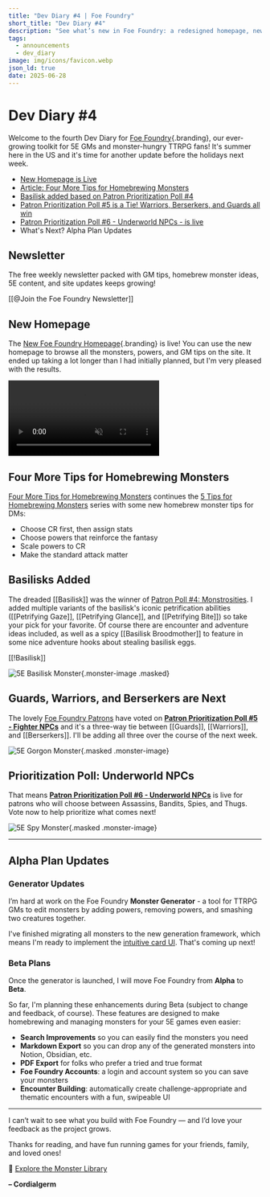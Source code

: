 ```yaml
---
title: "Dev Diary #4 | Foe Foundry"
short_title: "Dev Diary #4"
description: "See what’s new in Foe Foundry: a redesigned homepage, new basilisk monsters, homebrew tips, and updates on the upcoming monster generator. Get the latest from our dev diary and vote in the next Patron Poll!"
tags:
  - announcements
  - dev_diary
image: img/icons/favicon.webp
json_ld: true
date: 2025-06-28
---
```


# Dev Diary #4

Welcome to the fourth Dev Diary for [Foe Foundry](../index.md){.branding}, our ever-growing toolkit for 5E GMs and monster-hungry TTRPG fans! It's summer here in the US and it's time for another update before the holidays next week.

- [New Homepage is Live](#new-homepage)
- [Article: Four More Tips for Homebrewing Monsters](../blog/2025_06_19_more_homebrew_monster_tips.md)
- [Basilisk added based on Patron Prioritization Poll #4](#basilisks-added)
- [Patron Prioritization Poll #5 is a Tie! Warriors, Berserkers, and Guards all win](#guards-warriors-and-berserkers-are-next)
- [Patron Prioritization Poll #6 - Underworld NPCs - is live](#prioritization-poll-underworld-npcs)
- What's Next? Alpha Plan Updates

## Newsletter

The free weekly newsletter packed with GM tips, homebrew monster ideas, 5E content, and site updates keeps growing!

[[@Join the Foe Foundry Newsletter]]

## New Homepage

The [New Foe Foundry Homepage](../index.md){.branding} is live! You can use the new homepage to browse all the monsters, powers, and GM tips on the site. It ended up taking a lot longer than I had initially planned, but I'm very pleased with the results.

<video autoplay loop muted playsinline loading="lazy" class="blog-image">
  <source src="../img/blogs/foe_foundry_redesign.webm" type="video/webm" />
  <source src="../img/blogs/foe_foundry_redesign.mp4" type="video/mp4" />
</video>

## Four More Tips for Homebrewing Monsters

[Four More Tips for Homebrewing Monsters](../blog/2025_06_19_more_homebrew_monster_tips.md) continues the [5 Tips for Homebrewing Monsters](../blog/2025_05_16_homebrew_monster_tips.md) series with some new homebrew monster tips for DMs:

- Choose CR first, then assign stats
- Choose powers that reinforce the fantasy
- Scale powers to CR
- Make the standard attack matter

## Basilisks Added

The dreaded [[Basilisk]] was the winner of [Patron Poll #4: Monstrosities](https://www.patreon.com/posts/patron-poll-4-131284938?utm_medium=clipboard_copy&utm_source=copyLink&utm_campaign=postshare_creator&utm_content=join_link). I added multiple variants of the basilisk's iconic petrification abilities ([[Petrifying Gaze]], [[Petrifying Glance]], and [[Petrifying Bite]]) so take your pick for your favorite. Of course there are encounter and adventure ideas included, as well as a spicy [[Basilisk Broodmother]] to feature in some nice adventure hooks about stealing basilisk eggs.

[[!Basilisk]]

![5E Basilisk Monster](../img/monsters/basilisk.webp){.monster-image .masked}

## Guards, Warriors, and Berserkers are Next

The lovely [Foe Foundry Patrons](../support.md) have voted on [**Patron Prioritization Poll #5 - Fighter NPCs**](https://www.patreon.com/posts/patron-poll-5-131979475?utm_medium=clipboard_copy&utm_source=copyLink&utm_campaign=postshare_creator&utm_content=join_link) and it's a three-way tie between [[Guards]], [[Warriors]], and [[Berserkers]]. I'll be adding all three over the course of the next week.

![5E Gorgon Monster](../img/monsters/warrior.webp){.masked .monster-image}

## Prioritization Poll: Underworld NPCs

That means [**Patron Prioritization Poll #6 - Underworld NPCs**](https://www.patreon.com/posts/patron-poll-6-132658467?utm_medium=clipboard_copy&utm_source=copyLink&utm_campaign=postshare_creator&utm_content=join_link) is live for patrons who will choose between Assassins, Bandits, Spies, and Thugs. Vote now to help prioritize what comes next!

![5E Spy Monster](../img/monsters/spy.webp){.masked .monster-image}

---

## Alpha Plan Updates

### Generator Updates

I’m hard at work on the Foe Foundry **Monster Generator** - a tool for TTRPG GMs to edit monsters by adding powers, removing powers, and smashing two creatures together.

I've finished migrating all monsters to the new generation framework, which means I'm ready to implement the [intuitive card UI]((../blog/2025_05_30_dev_diary2.md)). That's coming up next!

### Beta Plans

Once the generator is launched, I will move Foe Foundry from **Alpha** to **Beta**.

So far, I'm planning these enhancements during Beta (subject to change and feedback, of course). These features are designed to make homebrewing and managing monsters for your 5E games even easier:

- **Search Improvements** so you can easily find the monsters you need
- **Markdown Export** so you can drop any of the generated monsters into Notion, Obsidian, etc.
- **PDF Export** for folks who prefer a tried and true format
- **Foe Foundry Accounts**: a login and account system so you can save your monsters
- **Encounter Building**: automatically create challenge-appropriate and thematic encounters with a fun, swipeable UI

---

I can’t wait to see what you build with Foe Foundry — and I’d love your feedback as the project grows.

Thanks for reading, and have fun running games for your friends, family, and loved ones!

🧟 [Explore the Monster Library](../monsters/index.md)

**– Cordialgerm**